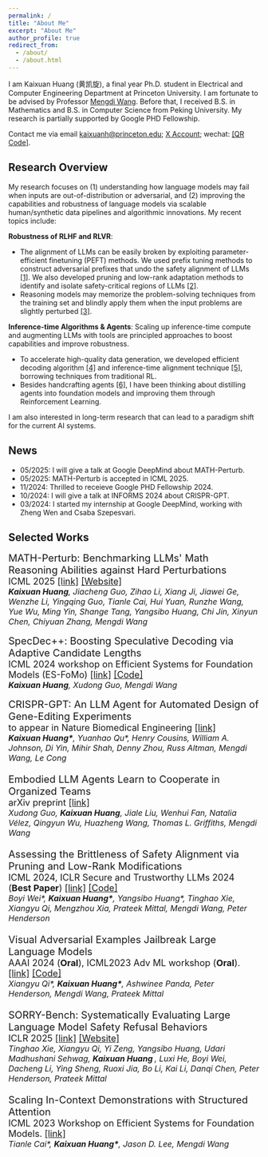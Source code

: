 ```yaml
---
permalink: /
title: "About Me"
excerpt: "About Me"
author_profile: true
redirect_from: 
  - /about/
  - /about.html
---
```


I am Kaixuan Huang (黄凯旋), a final year Ph.D. student in Electrical and Computer Engineering Department at Princeton University. I am fortunate to be advised by Professor [Mengdi Wang](https://mwang.princeton.edu/). Before that, I received B.S. in Mathematics and B.S. in Computer Science from Peking University. My research is partially supported by Google PHD Fellowship. 

Contact me via email <a href="mailto:kaixuanh@princeton.edu">kaixuanh@princeton.edu</a>; <a href="https://x.com/KaixuanHuang1">X Account</a>; wechat: [\[QR Code\]](../files/wechat.jpg).

Research Overview
----

My research focuses on (1) understanding how language models may fail when inputs are out-of-distribution or adversarial, and (2) improving the capabilities and robustness of language models via scalable human/synthetic data pipelines and algorithmic innovations. My recent topics include:

**Robustness of RLHF and RLVR**:
- The alignment of LLMs can be easily broken by exploiting parameter-efficient finetuning (PEFT) methods. We used prefix tuning methods to construct adversarial prefixes that undo the safety alignment of LLMs <a href="https://arxiv.org/abs/2306.13213">[1]</a>. We also developed pruning and low-rank adaptation methods to identify and isolate safety-critical regions of LLMs <a href="https://arxiv.org/abs/2402.05162">[2]</a>.
- Reasoning models may memorize the problem-solving techniques from the training set and blindly apply them when the input problems are slightly perturbed <a href="https://arxiv.org/abs/2502.06453">[3]</a>.

**Inference-time Algorithms & Agents**: Scaling up inference-time compute and augmenting LLMs with tools are principled approaches to boost capabilities and improve robustness. 
- To accelerate high-quality data generation, we developed efficient decoding algorithm <a href="https://arxiv.org/abs/2405.19715">[4]</a> and inference-time alignment technique <a href="https://arxiv.org/abs/2410.16033">[5]</a>, borrowing techniques from traditional RL.
- Besides handcrafting agents <a href="https://arxiv.org/abs/2404.18021">[6]</a>, I have been thinking about distilling agents into foundation models and improving them through Reinforcement Learning.

I am also interested in long-term research that can lead to a paradigm shift for the current AI systems. 



News
-----

- 05/2025: I will give a talk at Google DeepMind about MATH-Perturb.
- 05/2025: MATH-Perturb is accepted in ICML 2025.
- 11/2024: Thrilled to receieve Google PHD Fellowship 2024.
- 10/2024: I will give a talk at INFORMS 2024 about CRISPR-GPT.
- 03/2024: I started my internship at Google DeepMind, working with Zheng Wen and Csaba Szepesvari.


Selected Works
-----

<div style="font-size:20px;">MATH-Perturb: Benchmarking LLMs' Math Reasoning Abilities against Hard Perturbations  </div>
<div style="font-size: 18px;"> ICML 2025 <a href="https://arxiv.org/abs/2502.06453">[link]</a> <a href="https://math-perturb.github.io/">[Website]</a> </div>
<div style="font-size: 16px;"><i> <b>Kaixuan Huang</b>, Jiacheng Guo, Zihao Li, Xiang Ji, Jiawei Ge, Wenzhe Li, Yingqing Guo, Tianle Cai, Hui Yuan, Runzhe Wang, Yue Wu, Ming Yin, Shange Tang, Yangsibo Huang, Chi Jin, Xinyun Chen, Chiyuan Zhang, Mengdi Wang </i></div>

<br/>


<div style="font-size:20px;">SpecDec++: Boosting Speculative Decoding via Adaptive Candidate Lengths   
<div style="font-size: 18px;"> ICML 2024 workshop on Efficient Systems for Foundation Models (ES-FoMo) <a href="https://arxiv.org/abs/2405.19715">[link]</a> <a href="https://github.com/Kaffaljidhmah2/SpecDec_pp/">[Code]</a> </div>
<div style="font-size: 16px;"><i> <b>Kaixuan Huang</b>, Xudong Guo, Mengdi Wang</i></div></div>

<br/>

<div style="font-size:20px;">CRISPR-GPT: An LLM Agent for Automated Design of Gene-Editing Experiments   </div>
<div style="font-size: 18px;"> to appear in Nature Biomedical Engineering <a href="https://arxiv.org/abs/2404.18021">[link]</a>
<div style="font-size: 16px;"><i> <b>Kaixuan Huang*</b>, Yuanhao Qu*, Henry Cousins, William A. Johnson, Di Yin, Mihir Shah, Denny Zhou, Russ Altman, Mengdi Wang, Le Cong</i></div>

<br/>

<div style="font-size:20px;">Embodied LLM Agents Learn to Cooperate in Organized Teams   </div>
<div style="font-size: 18px;"> arXiv preprint <a href="https://arxiv.org/abs/2403.12482">[link]</a></div>
<div style="font-size: 16px;"><i> Xudong Guo, <b>Kaixuan Huang</b>, Jiale Liu, Wenhui Fan, Natalia Vélez, Qingyun Wu, Huazheng Wang, Thomas L. Griffiths, Mengdi Wang </i></div>

<br/>

<div style="font-size:20px;">Assessing the Brittleness of Safety Alignment via Pruning and Low-Rank Modifications   </div>
<div style="font-size: 18px;"> ICML 2024, ICLR Secure and Trustworthy LLMs 2024 (<b>Best Paper</b>) <a href="https://arxiv.org/abs/2402.05162">[link]</a> <a href="https://github.com/boyiwei/alignment-attribution-code">[Code]</a> </div>
<div style="font-size: 16px;"><i> Boyi Wei*, <b>Kaixuan Huang*</b>, Yangsibo Huang*, Tinghao Xie, Xiangyu Qi, Mengzhou Xia, Prateek Mittal, Mengdi Wang, Peter Henderson </i></div>

<br/>

<div style="font-size:20px;">Visual Adversarial Examples Jailbreak Large Language Models   </div>
<div style="font-size: 18px;"> AAAI 2024 (<b>Oral</b>), ICML2023 Adv ML workshop (<b>Oral</b>). <a href="https://arxiv.org/abs/2306.13213">[link]</a> <a href="https://github.com/Unispac/Visual-Adversarial-Examples-Jailbreak-Large-Language-Models">[Code]</a> </div>
<div style="font-size: 16px;"><i> Xiangyu Qi*, <b>Kaixuan Huang*</b>, Ashwinee Panda, Peter Henderson, Mengdi Wang, Prateek Mittal </i></div>

<br/>

<div style="font-size:20px;">SORRY-Bench: Systematically Evaluating Large Language Model Safety Refusal Behaviors   </div>
<div style="font-size: 18px;"> ICLR 2025 <a href="https://arxiv.org/abs/2405.19524">[link]</a> <a href="https://sorry-bench.github.io/">[Website]</a> </div>
<div style="font-size: 16px;"><i> Tinghao Xie, Xiangyu Qi, Yi Zeng, Yangsibo Huang, Udari Madhushani Sehwag, <b>Kaixuan Huang </b>, Luxi He, Boyi Wei, Dacheng Li, Ying Sheng, Ruoxi Jia, Bo Li, Kai Li, Danqi Chen, Peter Henderson, Prateek Mittal </i></div>

<br/>

<div style="font-size:20px;">Scaling In-Context Demonstrations with Structured Attention   </div>
<div style="font-size: 18px;"> ICML 2023 Workshop on Efficient Systems for Foundation Models.  <a href="https://arxiv.org/abs/2307.02690">[link]</a></div>
<div style="font-size: 16px;"><i> Tianle Cai*, <b>Kaixuan Huang*</b>, Jason D. Lee, Mengdi Wang </i></div>

<br/>




